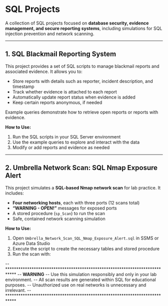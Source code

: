 # SQL Projects

A collection of SQL projects focused on **database security, evidence management, and secure reporting systems**, including simulations for SQL injection prevention and network scanning.

----------------

## **1. SQL Blackmail Reporting System**

This project provides a set of SQL scripts to manage blackmail reports and associated evidence. It allows you to:

- Store reports with details such as reporter, incident description, and timestamp  
- Track whether evidence is attached to each report  
- Automatically update report status when evidence is added  
- Keep certain reports anonymous, if needed  

Example queries demonstrate how to retrieve open reports or reports with evidence.

**How to Use:**  
1. Run the SQL scripts in your SQL Server environment  
2. Use the example queries to explore and interact with the data  
3. Modify or add reports and evidence as needed  

----------------

## **2. Umbrella Network Scan: SQL Nmap Exposure Alert**

This project simulates a **SQL-based Nmap network scan** for lab practice. It includes:

- **Four networking hosts**, each with three ports (12 scans total)  
- **“WARNING - OPEN!”** messages for exposed ports  
- A stored procedure (`sp_Scan`) to run the scan  
- Safe, contained network scanning simulation  

**How to Use:**  
1. Open `Umbrella_Network_Scan_SQL_Nmap_Exposure_Alert.sql` in SSMS or Azure Data Studio  
2. Execute the script to create the necessary tables and stored procedure  
3. Run the scan with:  

-- ****************************************************************************
-- **WARNING**
-- Use this simulation responsibly and only in your lab environment.
-- All scan results are generated within SQL for educational purposes.
-- Unauthorized use on real networks is unnecessary and irrelevant.
-- ****************************************************************************
